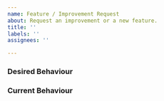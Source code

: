 ```yaml
---
name: Feature / Improvement Request
about: Request an improvement or a new feature.
title: ''
labels: ''
assignees: ''

---
```


### Desired Behaviour

<!--- Explain how the program should behave once the issue has been resolved. -->

### Current Behaviour

<!--- Please provide information about the undesired current behaviour. -->
